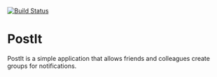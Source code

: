 [![Build Status](https://travis-ci.org/noordean/PostIt.svg?branch=server)](https://travis-ci.org/noordean/PostIt)
# PostIt
PostIt is a simple application that allows friends and colleagues create groups for notifications.
